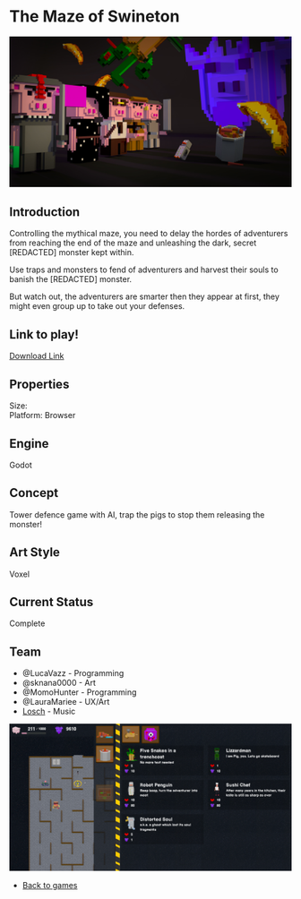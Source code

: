# The Maze of Swineton

![banner](/images/swineston/main_menu.jpg)

## Introduction
Controlling the mythical maze, you need to delay the hordes of adventurers from reaching the end of the maze and unleashing the dark, secret [REDACTED] monster kept within.

Use traps and monsters to fend of adventurers and harvest their souls to banish the [REDACTED] monster.

But watch out, the adventurers are smarter then they appear at first, they might even group up to take out your defenses.


## Link to play!
[Download Link](https://green-game-17.gitlab.io/the-maze-of-swineston)

## Properties
Size: <br>
Platform: Browser

## Engine
Godot

## Concept
Tower defence game with AI, trap the pigs to stop them releasing the monster! 

## Art Style
Voxel

## Current Status
Complete

## Team
- @LucaVazz - Programming
- @sknana0000 - Art
- @MomoHunter - Programming
- @LauraMariee - UX/Art
- [Losch](https://www.youtube.com/channel/UC8R6r7tm6vPO8pl5gFyLVHg) - Music 


![banner](/images/swineston/gameplay.png)


- [Back to games](games.md)
